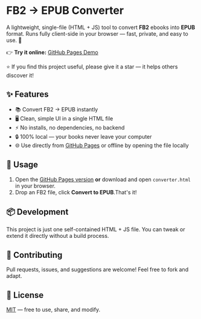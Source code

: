 # FB2 -> EPUB Converter

A lightweight, single-file (HTML + JS) tool to convert **FB2** ebooks into **EPUB** format.
Runs fully client-side in your browser — fast, private, and easy to use. 🚀

👉 **Try it online:** [GitHub Pages Demo](https://AlekseyFadeev.github.io/epub-converter/converter.html)

⭐ If you find this project useful, please give it a star — it helps others discover it!


## ✨ Features
- 📚 Convert FB2 → EPUB instantly
- 🖥️ Clean, simple UI in a single HTML file
- ⚡ No installs, no dependencies, no backend
- 🔒 100% local — your books never leave your computer
- 🌐 Use directly from [GitHub Pages](https://AlekseyFadeev.github.io/epub-converter/converter.html) or offline by opening the file locally

## 🚀 Usage
1. Open the [GitHub Pages version](https://AlekseyFadeev.github.io/epub-converter/converter.html)
   **or** download and open `converter.html` in your browser.
2. Drop an FB2 file, click **Convert to EPUB**.That's it!

## 📦 Development
This project is just one self-contained HTML + JS file.
You can tweak or extend it directly without a build process.

## 🤝 Contributing
Pull requests, issues, and suggestions are welcome!
Feel free to fork and adapt.

## 📜 License
[MIT](./LICENSE) — free to use, share, and modify.
